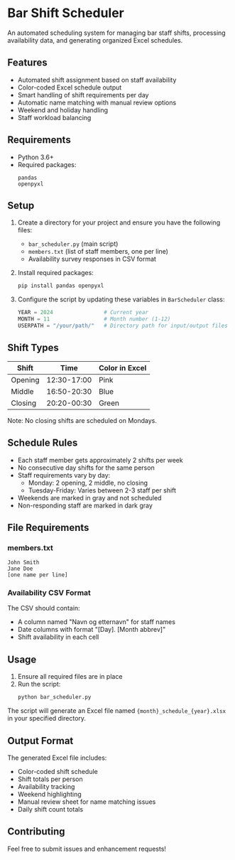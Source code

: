 # Bar Shift Scheduler

An automated scheduling system for managing bar staff shifts, processing availability data, and generating organized Excel schedules.

## Features

- Automated shift assignment based on staff availability
- Color-coded Excel schedule output
- Smart handling of shift requirements per day
- Automatic name matching with manual review options
- Weekend and holiday handling
- Staff workload balancing

## Requirements

- Python 3.6+
- Required packages:
  ```
  pandas
  openpyxl
  ```

## Setup

1. Create a directory for your project and ensure you have the following files:
   - `bar_scheduler.py` (main script)
   - `members.txt` (list of staff members, one per line)
   - Availability survey responses in CSV format

2. Install required packages:
   ```bash
   pip install pandas openpyxl
   ```

3. Configure the script by updating these variables in `BarScheduler` class:
   ```python
   YEAR = 2024                # Current year
   MONTH = 11                 # Month number (1-12)
   USERPATH = "/your/path/"   # Directory path for input/output files
   ```

## Shift Types

| Shift    | Time         | Color in Excel |
|----------|-------------|----------------|
| Opening  | 12:30-17:00 | Pink          |
| Middle   | 16:50-20:30 | Blue          |
| Closing  | 20:20-00:30 | Green         |

Note: No closing shifts are scheduled on Mondays.

## Schedule Rules

- Each staff member gets approximately 2 shifts per week
- No consecutive day shifts for the same person
- Staff requirements vary by day:
  - Monday: 2 opening, 2 middle, no closing
  - Tuesday-Friday: Varies between 2-3 staff per shift
- Weekends are marked in gray and not scheduled
- Non-responding staff are marked in dark gray

## File Requirements

### members.txt
```
John Smith
Jane Doe
[one name per line]
```

### Availability CSV Format
The CSV should contain:
- A column named "Navn og etternavn" for staff names
- Date columns with format "[Day]. [Month abbrev]"
- Shift availability in each cell

## Usage

1. Ensure all required files are in place
2. Run the script:
   ```bash
   python bar_scheduler.py
   ```

The script will generate an Excel file named `{month}_schedule_{year}.xlsx` in your specified directory.

## Output Format

The generated Excel file includes:
- Color-coded shift schedule
- Shift totals per person
- Availability tracking
- Weekend highlighting
- Manual review sheet for name matching issues
- Daily shift count totals

## Contributing

Feel free to submit issues and enhancement requests!
